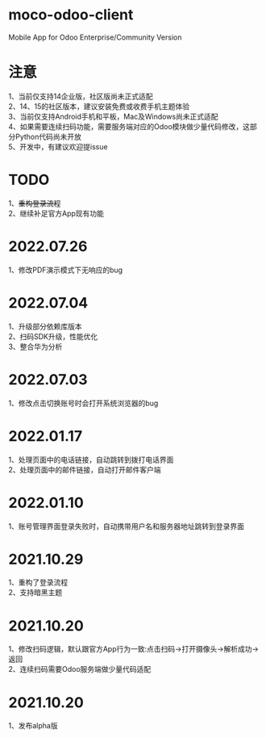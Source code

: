 # moco-odoo-client
Mobile App for Odoo Enterprise/Community Version

# 注意
1、当前仅支持14企业版，社区版尚未正式适配  
2、14、15的社区版本，建议安装免费或收费手机主题体验  
3、当前仅支持Android手机和平板，Mac及Windows尚未正式适配   
4、如果需要连续扫码功能，需要服务端对应的Odoo模块做少量代码修改，这部分Python代码尚未开放   
5、开发中，有建议欢迎提issue

# TODO
1、~~重构登录流程~~  
2、继续补足官方App现有功能   

# 2022.07.26  
1、修改PDF演示模式下无响应的bug  

# 2022.07.04  
1、升级部分依赖库版本  
2、扫码SDK升级，性能优化  
3、整合华为分析  

# 2022.07.03  
1、修改点击切换账号时会打开系统浏览器的bug  

# 2022.01.17  
1、处理页面中的电话链接，自动跳转到拨打电话界面  
2、处理页面中的邮件链接，自动打开邮件客户端  

# 2022.01.10
1、账号管理界面登录失败时，自动携带用户名和服务器地址跳转到登录界面  

# 2021.10.29
1、重构了登录流程   
2、支持暗黑主题   

# 2021.10.20
1、修改扫码逻辑，默认跟官方App行为一致:点击扫码->打开摄像头->解析成功->返回  
2、连续扫码需要Odoo服务端做少量代码适配

# 2021.10.20
1、发布alpha版
